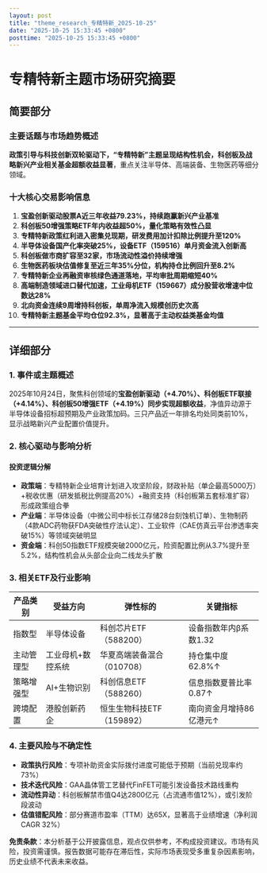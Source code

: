 ```yaml
---
layout: post
title: "theme_research_专精特新_2025-10-25"
date: "2025-10-25 15:33:45 +0800"
posttime: "2025-10-25 15:33:45 +0800"
---
```


# 专精特新主题市场研究摘要

## 简要部分

### 主要话题与市场趋势概述
**政策引导与科技创新双轮驱动下，“专精特新”主题呈现结构性机会，科创板及战略新兴产业相关基金超额收益显著**，重点关注半导体、高端装备、生物医药等细分领域。

### 十大核心交易影响信息
1. **宝盈创新驱动股票A近三年收益79.23%，持续跑赢新兴产业基准**
2. **科创板50增强策略ETF年内收益超50%，量化策略有效性凸显** 
3. **专精特新政策红利进入密集兑现期，研发费用加计扣除比例提升至120%**
4. **半导体设备国产化率突破25%，设备ETF（159516）单月资金流入创新高**
5. **科创板做市商扩容至32家，市场流动性溢价持续增强**
6. **生物医药板块估值修复至近三年35%分位，机构持仓比例回升至8.2%**
7. **专精特新企业再融资审核绿色通道落地，平均审批周期缩短40%**
8. **高端制造领域进口替代加速，工业母机ETF（159667）成分股营收增速中位数达28%**
9. **北向资金连续9周增持科创板，单周净流入规模创历史次高**
10. **专精特新主题基金平均仓位92.3%，显著高于主动权益类基金均值**

---

## 详细部分

### 1. 事件或主题概述
2025年10月24日，聚焦科创领域的**宝盈创新驱动（+4.70%）、科创板ETF联接（+4.14%）、科创板50增强ETF（+4.19%）同步实现超额收益**，净值异动源于半导体设备招标超预期及产业政策加码。三只产品近一年排名均处同类前10%，显示战略新兴产业配置价值提升。

### 2. 核心驱动与影响分析
#### 投资逻辑分解
- **政策端**：专精特新企业培育计划进入攻坚阶段，财政补贴（单企最高5000万）+税收优惠（研发抵税比例提高20%）+融资支持（科创板第五套标准扩容）形成政策组合拳
- **产业端**：半导体设备（中微公司中标长江存储28台刻蚀机订单）、生物制药（4款ADC药物获FDA突破性疗法认定）、工业软件（CAE仿真云平台渗透率突破15%）等领域突破明显
- **资金端**：科创50指数ETF规模突破2000亿元，险资配置比例从3.7%提升至5.2%，结构性机会从头部企业向二线龙头扩散

### 3. 相关ETF及行业影响
| 产品类别       | 受益方向                  | 弹性标的                   | 关键指标                 |
|----------------|---------------------------|----------------------------|--------------------------|
| 指数型         | 半导体设备                | 科创芯片ETF（588200）      | 设备指数年内β系数1.32    |
| 主动管理型     | 工业母机+数控系统         | 华夏高端装备混合（010708） | 持仓集中度62.8%↑         |
| 策略增强型     | AI+生物识别               | 科创信息ETF（588260）      | 信息指数夏普比率0.87↑    |
| 跨境配置       | 港股创新药企              | 恒生生物科技ETF（159892）  | 南向资金月增持86亿港元↑  |

### 4. 主要风险与不确定性
- **政策执行风险**：专项补助资金实际拨付进度可能低于预期（当前兑现率约73%）
- **技术迭代风险**：GAA晶体管工艺替代FinFET可能引发设备技术路线重构
- **流动性异动**：科创板解禁市值Q4达2800亿元（占流通市值12%），或引发阶段波动
- **估值错配风险**：部分赛道市盈率（TTM）达65X，显著高于业绩增速（净利润CAGR 32%）

**免责条款**：本分析基于公开披露信息，观点仅供参考，不构成投资建议。市场有风险，投资需谨慎。报告数据可能存在滞后性，实际市场表现受多重复杂因素影响，历史业绩不代表未来收益。